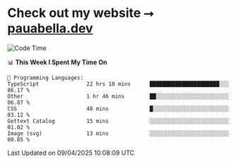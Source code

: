 # Check out my website ⭢ [pauabella.dev](https://pauabella.dev)

<!--START_SECTION:waka-->
![Code Time](http://img.shields.io/badge/Code%20Time-4%2C307%20hrs%2029%20mins-blue)

📊 **This Week I Spent My Time On** 

```text
💬 Programming Languages: 
TypeScript               22 hrs 18 mins      ██████████████████████░░░   86.17 % 
Other                    1 hr 46 mins        ██░░░░░░░░░░░░░░░░░░░░░░░   06.87 % 
CSS                      48 mins             █░░░░░░░░░░░░░░░░░░░░░░░░   03.12 % 
Gettext Catalog          15 mins             ░░░░░░░░░░░░░░░░░░░░░░░░░   01.02 % 
Image (svg)              13 mins             ░░░░░░░░░░░░░░░░░░░░░░░░░   00.85 % 
```


 Last Updated on 09/04/2025 10:08:09 UTC
<!--END_SECTION:waka-->
